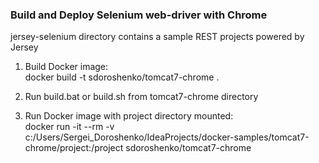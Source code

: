 ### Build and Deploy Selenium web-driver with Chrome
jersey-selenium directory contains a sample REST projects powered by Jersey

1. Build Docker image:  
docker build -t sdoroshenko/tomcat7-chrome .

2. Run build.bat or build.sh from tomcat7-chrome directory

3. Run Docker image with project directory mounted:  
docker run -it --rm -v c:/Users/Sergei_Doroshenko/IdeaProjects/docker-samples/tomcat7-chrome/project:/project sdoroshenko/tomcat7-chrome